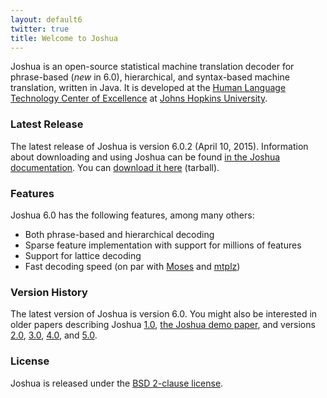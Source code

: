 ```yaml
---
layout: default6
twitter: true
title: Welcome to Joshua
---
```


Joshua is an open-source statistical machine translation decoder for
phrase-based (*new* in 6.0), hierarchical, and syntax-based machine
translation, written in Java.  It is developed at the
[Human Language Technology Center of Excellence](http://hltcoe.jhu.edu/)
at [Johns Hopkins University](http://www.jhu.edu/).

### Latest Release

The latest release of Joshua is version 6.0.2 (April 10,
2015). Information about downloading and using Joshua can be found
[in the Joshua documentation](/6.0/). You can [download it here](releases/6.0/) (tarball). 

### Features

Joshua 6.0 has the following features, among many others:

- Both phrase-based and hierarchical decoding
- Sparse feature implementation with support for millions of features
- Support for lattice decoding
- Fast decoding speed (on par with [Moses](http://statmt.org/moses)
  and [mtplz](https://github.com/kpu/mtplz))

### Version History

The latest version of Joshua is version 6.0. You might also be
interested in older papers describing Joshua
[1.0](http://aclweb.org/anthology/W/W09/W09-0424.pdf),
[the Joshua demo paper](http://aclweb.org/anthology-new/P/P09/P09-4007.pdf),
and versions [2.0](http://aclweb.org/anthology-new/W/W10/W10-1718.pdf),
[3.0](http://aclweb.org/anthology-new/W/W11/W11-2160.pdf),
[4.0](http://aclweb.org/anthology-new/W/W12/W12-3134.pdf), and
[5.0](http://aclweb.org/anthology-new/W/W13/W13-2226.pdf).

### License

Joshua is released under the
[BSD 2-clause license](https://github.com/joshua-decoder/joshua/blob/master/LICENSE). 
